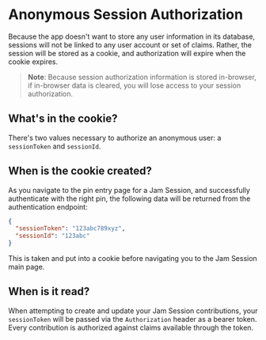 # Anonymous Session Authorization

Because the app doesn't want to store any user information in its database, sessions will not be linked to any user account or set of claims. Rather, the session will be stored as a cookie, and authorization will expire when the cookie expires.

> **Note**: Because session authorization information is stored in-browser, if in-browser data is cleared, you will lose access to your session authorization.

## What's in the cookie?

There's two values necessary to authorize an anonymous user: a `sessionToken` and `sessionId`.

## When is the cookie created?

As you navigate to the pin entry page for a Jam Session, and successfully authenticate with the right pin, the following data will be returned from the authentication endpoint:

```json
{
  "sessionToken": "123abc789xyz",
  "sessionId": "123abc"
}
```

This is taken and put into a cookie before navigating you to the Jam Session main page.

## When is it read?

When attempting to create and update your Jam Session contributions, your `sessionToken` will be passed via the `Authorization` header as a bearer token. Every contribution is authorized against claims available through the token.
